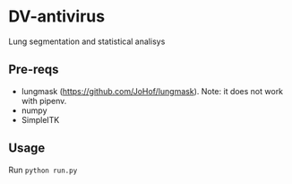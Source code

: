 # DV-antivirus
Lung segmentation and statistical analisys

## Pre-reqs
 - lungmask (https://github.com/JoHof/lungmask). Note: it does not work with pipenv. 
 - numpy
 - SimpleITK

## Usage
Run `python run.py` 
